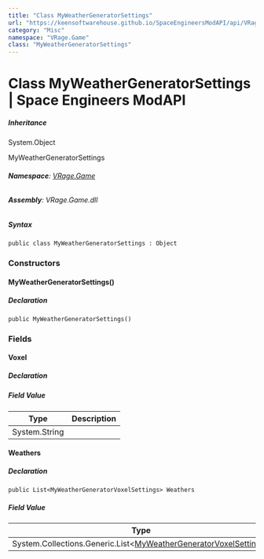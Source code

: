 ```yaml
---
title: "Class MyWeatherGeneratorSettings"
url: "https://keensoftwarehouse.github.io/SpaceEngineersModAPI/api/VRage.Game.MyWeatherGeneratorSettings.html"
category: "Misc"
namespace: "VRage.Game"
class: "MyWeatherGeneratorSettings"
---
```


# Class MyWeatherGeneratorSettings | Space Engineers ModAPI

##### Inheritance

System.Object

MyWeatherGeneratorSettings

###### **Namespace**: [VRage.Game](https://keensoftwarehouse.github.io/SpaceEngineersModAPI/api/VRage.Game.html)

###### **Assembly**: VRage.Game.dll

##### Syntax

```
public class MyWeatherGeneratorSettings : Object
```

### Constructors

#### MyWeatherGeneratorSettings()

##### Declaration

```
public MyWeatherGeneratorSettings()
```

### Fields

#### Voxel

##### Declaration

##### Field Value

| Type | Description |
| --- | --- |
| System.String |     |

#### Weathers

##### Declaration

```
public List<MyWeatherGeneratorVoxelSettings> Weathers
```

##### Field Value

| Type | Description |
| --- | --- |
| System.Collections.Generic.List<[MyWeatherGeneratorVoxelSettings](https://keensoftwarehouse.github.io/SpaceEngineersModAPI/api/VRage.Game.MyWeatherGeneratorVoxelSettings.html)\> |     |